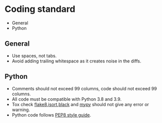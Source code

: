 # Coding standard

- General
- Python

## General

- Use spaces, not tabs.
- Avoid adding trailing whitespace as it creates noise in the diffs.

## Python

- Comments should not exceed 99 columns, code should not exceed 99 columns.
- All code must be compatible with Python 3.8 and 3.9.
- Tox check
  [flake8](https://flake8.pycqa.org/en/latest/),[isort](https://pycqa.github.io/isort/),[black](https://black.readthedocs.io/en/stable/)
  and [mypy](https://mypy.readthedocs.io/en/stable/) should not give any error or warning.
- Python code follows [PEP8 style guide](https://peps.python.org/pep-0008/).

